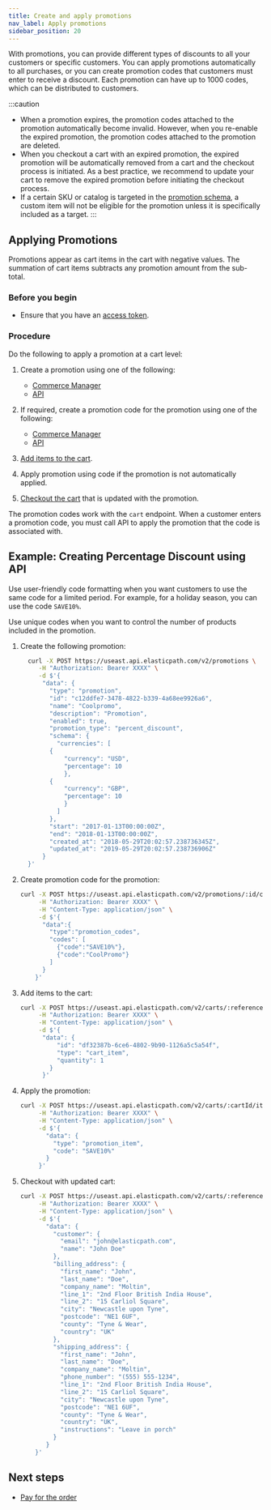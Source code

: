 ```yaml
---
title: Create and apply promotions
nav_label: Apply promotions
sidebar_position: 20
---
```


With promotions, you can provide different types of discounts to all your customers or specific customers. You can apply promotions automatically to all purchases, or you can create promotion codes that customers must enter to receive a discount. Each promotion can have up to 1000 codes, which can be distributed to customers.

:::caution
- When a promotion expires, the promotion codes attached to the promotion automatically become invalid. However, when you re-enable the expired promotion, the promotion codes attached to the promotion are deleted. 
- When you checkout a cart with an expired promotion, the expired promotion will be automatically removed from a cart and the checkout process is initiated. As a best practice, we recommend to update your cart to remove the expired promotion before initiating the checkout process.
- If a certain SKU or catalog is targeted in the [promotion schema](https://beta.elasticpath.dev/docs/api/promotions/create-a-promotion#the-schema-object), a custom item will not be eligible for the promotion unless it is specifically included as a target.
:::

## Applying Promotions

Promotions appear as cart items in the cart with negative values. The summation of cart items subtracts any promotion amount from the sub-total.

### Before you begin

- Ensure that you have an [access token](https://beta.elasticpath.dev/guides/Getting-Started/your-first-api-request#get-an-access-token).

### Procedure

Do the following to apply a promotion at a cart level:

1. Create a promotion using one of the following:

    - [Commerce Manager](https://beta.elasticpath.dev/docs/commerce-manager/)
    - [API](https://beta.elasticpath.dev/api)

1. If required, create a promotion code for the promotion using one of the following:

    - [Commerce Manager](https://beta.elasticpath.dev/docs/commerce-manager/promotions-standard/overview#creating-promotion-codes)
    - [API](https://beta.elasticpath.dev/docs/api/promotions/create-promotion-codes)

1. [Add items to the cart](https://beta.elasticpath.dev/docs/api/carts/manage-carts#add-product-to-cart).
1. Apply promotion using code if the promotion is not automatically applied.
1. [Checkout the cart](https://beta.elasticpath.dev/docs/api/carts/checkout) that is updated with the promotion.

The promotion codes work with the `cart` endpoint. When a customer enters a promotion code, you must call API to apply the promotion that the code is associated with.

## Example: Creating Percentage Discount using API

Use user-friendly code formatting when you want customers to use the same code for a limited period. For example, for a holiday season, you can use the code `SAVE10%`.

Use unique codes when you want to control the number of products included in the promotion.

1. Create the following promotion:

    ```sh
      curl -X POST https://useast.api.elasticpath.com/v2/promotions \
         -H "Authorization: Bearer XXXX" \
         -d $'{
          "data": {
            "type": "promotion",
            "id": "c12ddfe7-3478-4822-b339-4a68ee9926a6",
            "name": "Coolpromo",
            "description": "Promotion",
            "enabled": true,
            "promotion_type": "percent_discount",
            "schema": {
              "currencies": [
            {
                "currency": "USD",
                "percentage": 10
                },
            {
                "currency": "GBP",
                "percentage": 10
                }
              ]
            },
            "start": "2017-01-13T00:00:00Z",
            "end": "2018-01-13T00:00:00Z",
            "created_at": "2018-05-29T20:02:57.238736345Z",
            "updated_at": "2019-05-29T20:02:57.238736906Z"
          }
      }'
    ```

1. Create promotion code for the promotion:

    ```sh
    curl -X POST https://useast.api.elasticpath.com/v2/promotions/:id/codes \
         -H "Authorization: Bearer XXXX" \
         -H "Content-Type: application/json" \
         -d $'{
          "data":{
            "type":"promotion_codes",
            "codes": [
              {"code":"SAVE10%"},
              {"code":"CoolPromo"}
            ]
          }
        }'
     ```

1. Add items to the cart:

    ```sh
    curl -X POST https://useast.api.elasticpath.com/v2/carts/:reference/items \
         -H "Authorization: Bearer XXXX" \
         -H "Content-Type: application/json" \
         -d $'{
          "data": {
              "id": "df32387b-6ce6-4802-9b90-1126a5c5a54f",
              "type": "cart_item",
              "quantity": 1
            }
          }'
    ```

1. Apply the promotion:

    ```sh
    curl -X POST https://useast.api.elasticpath.com/v2/carts/:cartId/items \
         -H "Authorization: Bearer XXXX" \
         -H "Content-Type: application/json" \
         -d $'{
           "data": {
             "type": "promotion_item",
             "code": "SAVE10%"
           }
         }'
    ```

1. Checkout with updated cart:

    ```sh
    curl -X POST https://useast.api.elasticpath.com/v2/carts/:reference/checkout \
         -H "Authorization: Bearer XXXX" \
         -H "Content-Type: application/json" \
         -d $'{
           "data": {
             "customer": {
               "email": "john@elasticpath.com",
               "name": "John Doe"
             },
             "billing_address": {
               "first_name": "John",
               "last_name": "Doe",
               "company_name": "Moltin",
               "line_1": "2nd Floor British India House",
               "line_2": "15 Carliol Square",
               "city": "Newcastle upon Tyne",
               "postcode": "NE1 6UF",
               "county": "Tyne & Wear",
               "country": "UK"
             },
             "shipping_address": {
               "first_name": "John",
               "last_name": "Doe",
               "company_name": "Moltin",
               "phone_number": "(555) 555-1234",
               "line_1": "2nd Floor British India House",
               "line_2": "15 Carliol Square",
               "city": "Newcastle upon Tyne",
               "postcode": "NE1 6UF",
               "county": "Tyne & Wear",
               "country": "UK",
               "instructions": "Leave in porch"
             }
           }
        }'
    ```

## Next steps

- [Pay for the order](https://beta.elasticpath.dev/docs/api/carts/payments)

